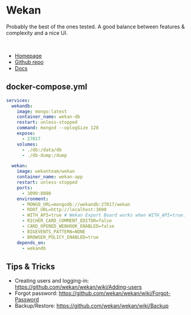 # Wekan

Probably the best of the ones tested. A good balance between features & complexity and a nice UI.

<br>

- [Homepage](https://wekan.github.io/)
- [Github repo](https://github.com/wekan/wekan)
- [Docs](https://github.com/wekan/wekan/wiki)

## docker-compose.yml
```yml
services:
  wekandb:
    image: mongo:latest
    container_name: wekan-db
    restart: unless-stopped
    command: mongod --oplogSize 128
    expose:
      - 27017
    volumes:
      - ./db:/data/db
      - ./db-dump:/dump

  wekan:
    image: wekanteam/wekan
    container_name: wekan-app
    restart: unless-stopped
    ports:
      - 3090:8080
    environment:
      - MONGO_URL=mongodb://wekandb:27017/wekan
      - ROOT_URL=http://localhost:3090
      - WITH_API=true # Wekan Export Board works when WITH_API=true.
      - RICHER_CARD_COMMENT_EDITOR=false
      - CARD_OPENED_WEBHOOK_ENABLED=false
      - BIGEVENTS_PATTERN=NONE
      - BROWSER_POLICY_ENABLED=true
    depends_on:
      - wekandb
```

## Tips & Tricks
- Creating users and logging-in: https://github.com/wekan/wekan/wiki/Adding-users
- Forgot password: https://github.com/wekan/wekan/wiki/Forgot-Password
- Backup/Restore: https://github.com/wekan/wekan/wiki/Backup
